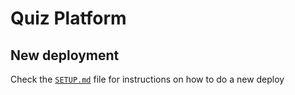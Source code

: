 # Quiz Platform

## New deployment

Check the [`SETUP.md`](./SETUP.md) file for instructions on how to do a new deploy
